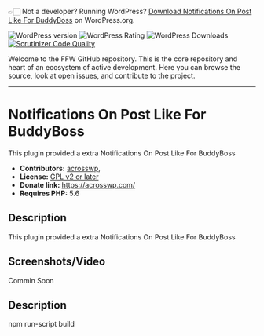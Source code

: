 👉🏻 Not a developer? Running WordPress? [Download Notifications On Post Like For BuddyBoss](https://wordpress.org/plugins/notifications-on-post-like-for-buddyboss/) on WordPress.org.

![WordPress version](https://img.shields.io/wordpress/plugin/v/notifications-on-post-like-for-buddyboss.svg) ![WordPress Rating](https://img.shields.io/wordpress/plugin/r/notifications-on-post-like-for-buddyboss.svg) ![WordPress Downloads](https://img.shields.io/wordpress/plugin/dt/notifications-on-post-like-for-buddyboss.svg) [![Scrutinizer Code Quality](https://scrutinizer-ci.com/g/acrosswp/notifications-on-post-like-for-buddyboss/badges/quality-score.png?b=master)](https://scrutinizer-ci.com/g/acrosswp/notifications-on-post-like-for-buddyboss/?branch=master)

Welcome to the FFW GitHub repository. This is the core repository and heart of an ecosystem of active development. Here you can browse the source, look at open issues, and contribute to the project.

---

# Notifications On Post Like For BuddyBoss #

This plugin provided a extra Notifications On Post Like For BuddyBoss

* **Contributors:** [acrosswp](http://profiles.wordpress.org/acrosswp),
* **License:** [GPL v2 or later]( http://www.gnu.org/licenses/gpl-2.0.html)
* **Donate link:** https://acrosswp.com/
* **Requires PHP:** 5.6

## Description ##

This plugin provided a extra Notifications On Post Like For BuddyBoss

## Screenshots/Video ##

Commin Soon

## Description ##

npm run-script build 
